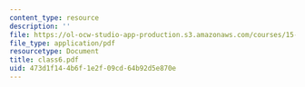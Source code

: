 ```yaml
---
content_type: resource
description: ''
file: https://ol-ocw-studio-app-production.s3.amazonaws.com/courses/15-535-business-analysis-using-financial-statements-spring-2003/473d1f144b6f1e2f09cd64b92d5e870e_class6.pdf
file_type: application/pdf
resourcetype: Document
title: class6.pdf
uid: 473d1f14-4b6f-1e2f-09cd-64b92d5e870e
---
```

